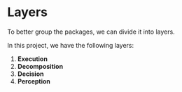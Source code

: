 # Layers

To better group the packages, we can divide it into layers.

In this project, we have the following layers:
1. **Execution**
2. **Decomposition**
3. **Decision**
4. **Perception**